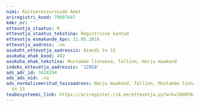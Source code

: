 ```yaml
---
nimi: Kaitseressursside Amet
ariregistri_kood: 70007647
kmkr_nr: ''
ettevotja_staatus: R
ettevotja_staatus_tekstina: Registrisse kantud
ettevotja_esmakande_kpv: 11.05.2016
ettevotja_aadress: .na
asukoht_ettevotja_aadressis: Aiandi tn 15
asukoha_ehak_kood: 482
asukoha_ehak_tekstina: Mustamäe linnaosa, Tallinn, Harju maakond
indeks_ettevotja_aadressis: '12918'
ads_adr_id: 3428294
ads_ads_oid: .na
ads_normaliseeritud_taisaadress: Harju maakond, Tallinn, Mustamäe linnaosa, Aiandi
  tn 15
teabesysteemi_link: https://ariregister.rik.ee/ettevotja.py?ark=70007647&ref=rekvisiidid
---
```

